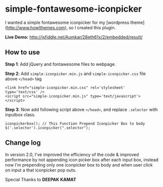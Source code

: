 simple-fontawesome-iconpicker
========================

I wanted a simple fontawesome iconpicker for my [wordpress theme] (http://www.howlthemes.com), so I created this plugin.

**Live Demo:** http://jsfiddle.net/Aumkar/28eth61x/2/embedded/result/

## How to use

**Step 1**: Add jQuery and fontawesome files to webpage.

**Step 2**: Add `simple-iconpicker.min.js` and `simple-iconpicker.css` file above `</head>` tag

```
<link href="simple-iconpicker.min.css" rel='stylesheet' type='text/css' />
<script src="simple-iconpicker.min.js" type='text/javascript'></script>
```
**Step 3**: Now add following script above `</head>`, and replace `.selector` with inputbox class.

```
iconpickerbox(); // This Function Prepend Iconpicker Box to body
$('.selector').iconpicker(".selector");
```

## Change log

In version 2.0, I've improved the efficiency of the code & improved performance by not appending icon picker box after each input box, instead now I'm prepending only one iconpicker box to body and when user click on input a that iconpicker pop outs.

Special Thanks to **DEEPAK KAMAT**
